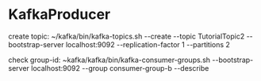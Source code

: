 # KafkaProducer

create topic: ~/kafka/bin/kafka-topics.sh --create --topic TutorialTopic2 --bootstrap-server localhost:9092 --replication-factor 1 --partitions 2

check group-id: ~kafka/kafka/bin/kafka-consumer-groups.sh --bootstrap-server localhost:9092 --group consumer-group-b --describe
